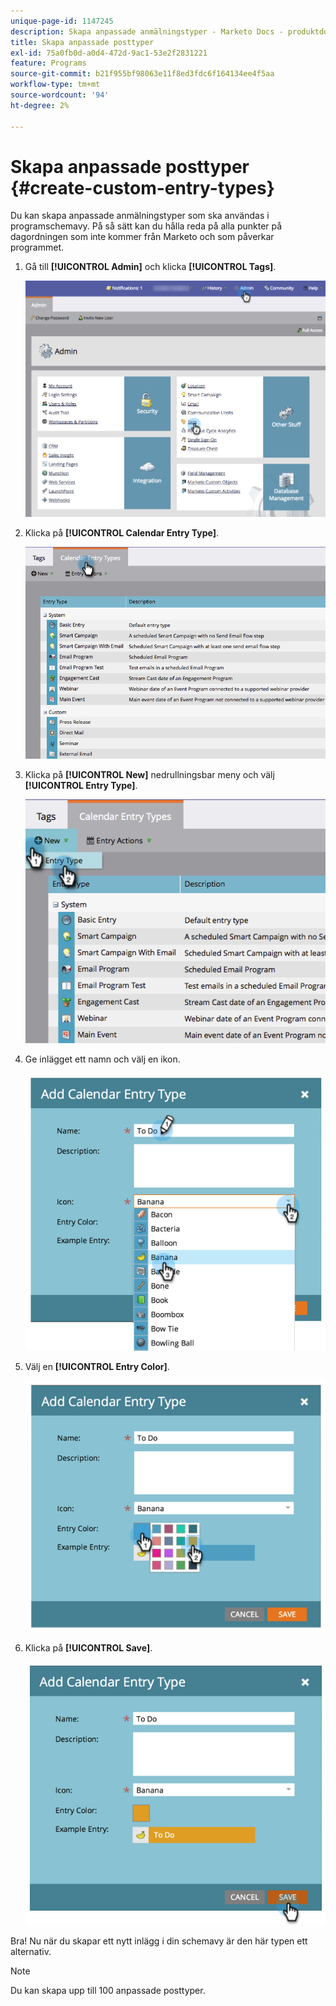 ```yaml
---
unique-page-id: 1147245
description: Skapa anpassade anmälningstyper - Marketo Docs - produktdokumentation
title: Skapa anpassade posttyper
exl-id: 75a0fb0d-a0d4-472d-9ac1-53e2f2831221
feature: Programs
source-git-commit: b21f955bf98063e11f8ed3fdc6f164134ee4f5aa
workflow-type: tm+mt
source-wordcount: '94'
ht-degree: 2%

---
```


# Skapa anpassade posttyper {#create-custom-entry-types}

Du kan skapa anpassade anmälningstyper som ska användas i programschemavy. På så sätt kan du hålla reda på alla punkter på dagordningen som inte kommer från Marketo och som påverkar programmet.

1. Gå till **[!UICONTROL Admin]** och klicka **[!UICONTROL Tags]**.

   ![](assets/admintags.png)

1. Klicka på **[!UICONTROL Calendar Entry Type]**.

   ![](assets/image2014-9-15-15-3a41-3a33.png)

1. Klicka på **[!UICONTROL New]** nedrullningsbar meny och välj **[!UICONTROL Entry Type]**.

   ![](assets/image2014-9-15-15-3a41-3a58.png)

1. Ge inlägget ett namn och välj en ikon.

   ![](assets/image2014-9-15-16-3a11-3a24.png)

1. Välj en **[!UICONTROL Entry Color]**.

   ![](assets/image2014-9-15-16-3a3-3a55.png)

1. Klicka på **[!UICONTROL Save]**.

   ![](assets/image2014-9-15-16-3a4-3a14.png)

Bra! Nu när du skapar ett nytt inlägg i din schemavy är den här typen ett alternativ.

>[!NOTE]
>
>Du kan skapa upp till 100 anpassade posttyper.
